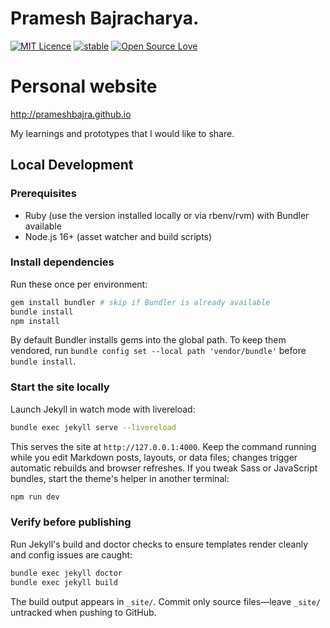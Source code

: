 # Pramesh Bajracharya.

[![MIT Licence](https://badges.frapsoft.com/os/mit/mit.svg?v=103)](https://opensource.org/licenses/mit-license.php)
[![stable](http://badges.github.io/stability-badges/dist/stable.svg)](http://github.com/badges/stability-badges)
[![Open Source Love](https://badges.frapsoft.com/os/v1/open-source.png?v=103)](https://github.com/ellerbrock/open-source-badge/)

# Personal website
<http://prameshbajra.github.io>

My learnings and prototypes that I would like to share.

## Local Development

### Prerequisites
- Ruby (use the version installed locally or via rbenv/rvm) with Bundler available
- Node.js 16+ (asset watcher and build scripts)

### Install dependencies
Run these once per environment:

```bash
gem install bundler # skip if Bundler is already available
bundle install
npm install
```

By default Bundler installs gems into the global path. To keep them vendored, run `bundle config set --local path 'vendor/bundle'` before `bundle install`.

### Start the site locally
Launch Jekyll in watch mode with livereload:

```bash
bundle exec jekyll serve --livereload
```

This serves the site at `http://127.0.0.1:4000`. Keep the command running while you edit Markdown posts, layouts, or data files; changes trigger automatic rebuilds and browser refreshes. If you tweak Sass or JavaScript bundles, start the theme's helper in another terminal:

```bash
npm run dev
```

### Verify before publishing
Run Jekyll's build and doctor checks to ensure templates render cleanly and config issues are caught:

```bash
bundle exec jekyll doctor
bundle exec jekyll build
```

The build output appears in `_site/`. Commit only source files—leave `_site/` untracked when pushing to GitHub.
